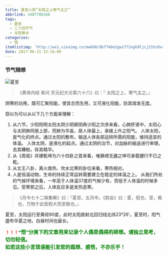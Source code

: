 ```yaml
---
title: 夏至小思“太阳之上寒气主之”
abbrlink: 3487706168
tags:
  - 夏至
  - 二十四节气
  - 太阳寒水
categories:
  - 悟
itemlistimg: 'http://wx1.sinaimg.cn/mw690/8bf740e1gw1f72ngk9ljcj21hc0xch1m.jpg'
date: 2017-06-21 15:16:00
---
```

### 节气随想
![夏至](http://wx1.sinaimg.cn/mw690/8bf740e1gw1f72ngk9ljcj21hc0xch1m.jpg)

>《黄帝内经 素问 天元纪大论第六十六》曰：『 太阳之上，寒气主之。』  

阴寒的功用，既可汇聚阳能，使其合而生用，又可液化阳能，防其煊发无度。  

窃以为可以从以下几个方面来理解：  
1. 从六节，少阳阳明太阳太阴少阴厥阴再少阳之次序来看，心肺肝肾中，太阳心与太阴肺同居上部，而肺为华盖，居人体最上，承接上升之阳气。
人体太阳，是气化的终点。通过太阳的敷布，输送人体各部运转所需的阳能，维持适宜的体温。
人体太阴，是液化的起点。通过太阴的治节，对血脉的输送进行审理，去其糟粕，存其精华。  
2. 从《周易》并建乾坤为六十四卦之首来看，唯静顺无疆之坤可承载健行不已之乾。  
3. 从文王八卦，离火南热、坎水北寒的卦位来看，寒热相对。  
4. 人是恒温动物，生命的持续正常运转需要建立在稳定的体温之上。
从我们所处的气候环境来看，一年高于人体温37度的气候少有，而低于人体温的时候多见。受寒邪之后，人体反应多是发热恶寒。  

>《月令七十二候集解》曰：『夏至，五月中。《韵会》曰：夏，假也，至，极也，万物于此皆假大而至极也。』  

夏至，太阳运行至黄经90度，此时太阳直射北回归线北纬23°26'。夏至时，阳气盛布华夏之地，白昼时间也最长。  


**<font color=red>！！！</font><font color=green face=微软雅黑 size=3>“悟”分类下的文章用来记录个人偶思偶得的碎想。请独立思考，切勿轻信。  
如若这些小言琐语能引发您的遐想、感悟，不亦乐乎！</font>**
